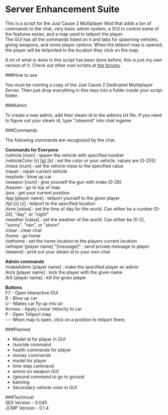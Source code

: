 Server Enhancement Suite
========================

This is a script for the Just Cause 2 Multiplayer Mod that adds a ton of commands to the chat, very basic admin system, a GUI to control some of the features easier, and a map used to teliport the player.  
The GUI has all the commands listed on it and tabs for spawning vehicles, giving weapons, and some player options.
When the teliport map is opened, the player will be teliported to the location they click on the map.    

A lot of what is done in this script has been done before, this is just my own version of it. Check out other cool scripts at [the forums](http://www.jc-mp.com/forums/index.php/board,319.0.html).  

###How to use

You must be running a copy of the Just Cause 2 Dedicated Mulitiplayer Server. Then just drop everything in this repo into a folder inside your script folder. 

###Admin

To create a new admin, add thier steam id to the admins.txt file. If you need to figure out your steam id, type "/steamid" into chat ingame.  

###Commands

The following commands are recognized by the chat.  

**Commands for Everyone**  
/vehicle [num] : spawn the vehicle with specified number  
/vehicleColor [r] [g] [b] : set the color or your vehicle, values are [0-255]  
/mass [num] : set the vehicle mass to the specified value  
/repair : repair current vehicle  
/explode : blow up car  
/weapon [num] : give yourself the gun with index [0-26]  
/heaven : go to top of map  
/pos : get your current position  
/tpp [player name] : teliport yourself to the given player  
/tpl [x] [z] : teliport to the specified location  
/time [value] : set the time of day for the world. Can either be a number [0-24], "day", or "night"  
/weather [value] : set the weather of the world. Can either be [0-2], "sunny", "rain", or "storm".  
/clear : clear chat  
/home : go home  
/sethome : set the home location to the players current location    
/whisper [player name] "[message]" : send private message to player  
/steamid : print out your steam id to your own chat   

**Admin commands**  
/makeAdmin [player name] : make the specified player an admin  
/kick [player name] : kick the player with the given name  
/kill [player name] : kill the given player  

**Buttons**  
F7 - Open Interactive GUI  
B - Blow up car  
U - Makes car fly up into air  
Arrows - Apply Linear Velocity to car  
P - Open Teliport map  
--- When map is open, click on a position to teliport there. 

###Planned  
- Model id for player in GUI  
- /suicide command  
- health commands for player  
- money commands  
- model for player  
- time step  command  
- ammo on weapon GUI    
- /ground command to go to ground  
- banning  
- Secondary vehicle color in GUI  

###Technical    
SES Version - 0.045  
JCMP Version - 0.1.4  
